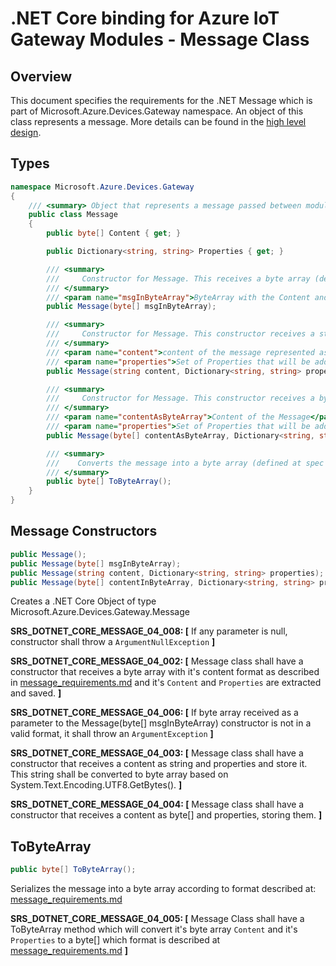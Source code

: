 .NET Core binding for Azure IoT Gateway Modules - Message Class
===============================================================

Overview
--------

This document specifies the requirements for the .NET Message which is part of Microsoft.Azure.Devices.Gateway namespace.
An object of this class represents a message.
More details can be found in the [high level design](./dotnet_core_binding_hld.md).

Types
-----
```C#
namespace Microsoft.Azure.Devices.Gateway
{
    /// <summary> Object that represents a message passed between modules. </summary>
    public class Message
    {
        public byte[] Content { get; }

        public Dictionary<string, string> Properties { get; }

        /// <summary>
        ///     Constructor for Message. This receives a byte array (defined at spec [message_requirements.md](../../../core/devdoc/message_requirements.md)).
        /// </summary>
        /// <param name="msgInByteArray">ByteArray with the Content and Properties of a message.</param>
        public Message(byte[] msgInByteArray);

        /// <summary>
        ///     Constructor for Message. This constructor receives a string as it's content and Properties.
        /// </summary>
        /// <param name="content">content of the message represented as a string.</param>
        /// <param name="properties">Set of Properties that will be added to a message.</param>
        public Message(string content, Dictionary<string, string> properties);

        /// <summary>
        ///     Constructor for Message. This constructor receives a byte[] as it's content and Properties.
        /// </summary>
        /// <param name="contentAsByteArray">Content of the Message</param>
        /// <param name="properties">Set of Properties that will be added to a message.</param>
        public Message(byte[] contentAsByteArray, Dictionary<string, string> properties);

        /// <summary>
        ///    Converts the message into a byte array (defined at spec [message_requirements.md](../../../core/devdoc/message_requirements.md)).
        /// </summary>
        public byte[] ToByteArray();
    }
}
```

Message Constructors
--------------------
```C#
public Message();
public Message(byte[] msgInByteArray);
public Message(string content, Dictionary<string, string> properties);
public Message(byte[] contentInByteArray, Dictionary<string, string> properties);
```
Creates a .NET Core Object of type Microsoft.Azure.Devices.Gateway.Message

**SRS_DOTNET_CORE_MESSAGE_04_008: [** If any parameter is null, constructor shall throw a `ArgumentNullException` **]**

**SRS_DOTNET_CORE_MESSAGE_04_002: [** Message class shall have a constructor that receives a byte array with it's content format as described in [message_requirements.md](../../../core/devdoc/message_requirements.md) and it's `Content` and `Properties` are extracted and saved. **]**

**SRS_DOTNET_CORE_MESSAGE_04_006: [** If byte array received as a parameter to the Message(byte[] msgInByteArray) constructor is not in a valid format, it shall throw an `ArgumentException` **]**

**SRS_DOTNET_CORE_MESSAGE_04_003: [** Message class shall have a constructor that receives a content as string and properties and store it. This string shall be converted to byte array based on System.Text.Encoding.UTF8.GetBytes().  **]**

**SRS_DOTNET_CORE_MESSAGE_04_004: [** Message class shall have a constructor that receives a content as byte[] and properties, storing them. **]**


ToByteArray
-------
```C#
public byte[] ToByteArray();
```

Serializes the message into a byte array according to format described at: [message_requirements.md](../../../core/devdoc/message_requirements.md)

**SRS_DOTNET_CORE_MESSAGE_04_005: [** Message Class shall have a ToByteArray method which will convert it's byte array `Content` and it's `Properties` to a byte[] which format is described at [message_requirements.md](../../../core/devdoc/message_requirements.md) **]**
